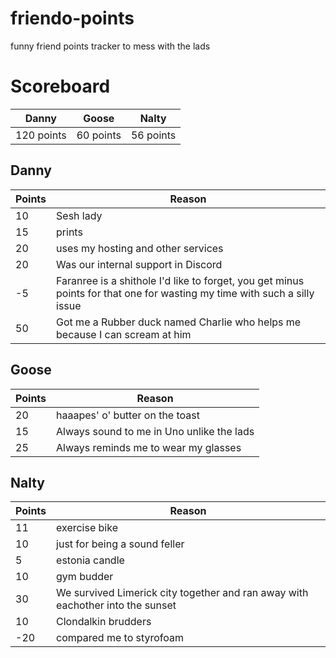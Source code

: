 # friendo-points
funny friend points tracker to mess with the lads

# Scoreboard
| Danny | Goose | Nalty |
|---|---|---|
| 120 points | 60 points | 56 points |

## Danny
| Points | Reason |
|---|---|
| 10 | Sesh lady |
| 15 | prints |
| 20 | uses my hosting and other services |
| 20 | Was our internal support in Discord |
| -5 | Faranree is a shithole I'd like to forget, you get minus points for that one for wasting my time with such a silly issue |
| 50 | Got me a Rubber duck named Charlie who helps me because I can scream at him |

## Goose
| Points | Reason |
|---|---|
| 20 | haaapes' o' butter on the toast |
| 15 | Always sound to me in Uno unlike the lads |
| 25 | Always reminds me to wear my glasses |

## Nalty
| Points | Reason |
|---|---|
| 11 | exercise bike |
| 10 | just for being a sound feller |
| 5 | estonia candle |
| 10 | gym budder |
| 30 | We survived Limerick city together and ran away with eachother into the sunset |
| 10 | Clondalkin brudders |
| -20 | compared me to styrofoam |
